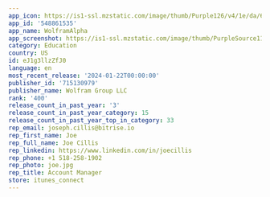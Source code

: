 ```yaml
---
app_icon: https://is1-ssl.mzstatic.com/image/thumb/Purple126/v4/1e/da/60/1eda60a4-4a92-ea7d-9084-2fd91bf50368/AppIcon-1x_U007emarketing-0-7-0-85-220.png/1024x1024bb.png
app_id: '548861535'
app_name: WolframAlpha
app_screenshot: https://is1-ssl.mzstatic.com/image/thumb/PurpleSource116/v4/f3/23/fa/f323fa3d-287b-8a2a-f37f-abe214341d5a/570c4a4e-909e-4da3-a8a3-ee17919105c5_ios-free-screenshots-1.jpg/1284x2778bb.png
category: Education
country: US
id: eJ1g3llzZfJ0
language: en
most_recent_release: '2024-01-22T00:00:00'
publisher_id: '715130979'
publisher_name: Wolfram Group LLC
rank: '400'
release_count_in_past_year: '3'
release_count_in_past_year_category: 15
release_count_in_past_year_top_in_category: 33
rep_email: joseph.cillis@bitrise.io
rep_first_name: Joe
rep_full_name: Joe Cillis
rep_linkedin: https://www.linkedin.com/in/joecillis
rep_phone: +1 518-258-1902
rep_photo: joe.jpg
rep_title: Account Manager
store: itunes_connect
---
```

